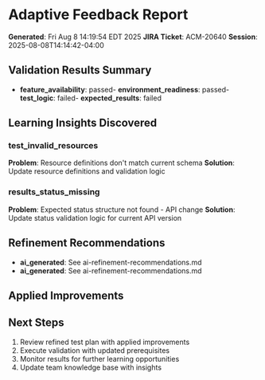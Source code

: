 # Adaptive Feedback Report

**Generated**: Fri Aug  8 14:19:54 EDT 2025
**JIRA Ticket**: ACM-20640
**Session**: 2025-08-08T14:14:42-04:00

## Validation Results Summary

- **feature_availability**: passed- **environment_readiness**: passed- **test_logic**: failed- **expected_results**: failed

## Learning Insights Discovered

### test_invalid_resources
**Problem**: Resource definitions don't match current schema
**Solution**: Update resource definitions and validation logic

### results_status_missing
**Problem**: Expected status structure not found - API change
**Solution**: Update status validation logic for current API version

## Refinement Recommendations

- **ai_generated**: See ai-refinement-recommendations.md
- **ai_generated**: See ai-refinement-recommendations.md

## Applied Improvements



## Next Steps

1. Review refined test plan with applied improvements
2. Execute validation with updated prerequisites
3. Monitor results for further learning opportunities
4. Update team knowledge base with insights

